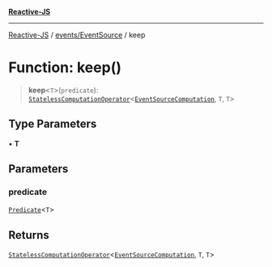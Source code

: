 [**Reactive-JS**](../../../README.md)

***

[Reactive-JS](../../../README.md) / [events/EventSource](../README.md) / keep

# Function: keep()

> **keep**\<`T`\>(`predicate`): [`StatelessComputationOperator`](../../../computations/type-aliases/StatelessComputationOperator.md)\<[`EventSourceComputation`](../interfaces/EventSourceComputation.md), `T`, `T`\>

## Type Parameters

• **T**

## Parameters

### predicate

[`Predicate`](../../../functions/type-aliases/Predicate.md)\<`T`\>

## Returns

[`StatelessComputationOperator`](../../../computations/type-aliases/StatelessComputationOperator.md)\<[`EventSourceComputation`](../interfaces/EventSourceComputation.md), `T`, `T`\>
